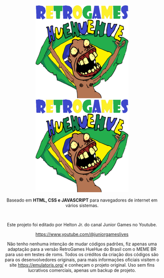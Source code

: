 
<div align = center>

<img width = 300 src = docs/Logo-light.png#gh-dark-mode-only>
<img width = 300 src = docs/Logo.png#gh-light-mode-only>
 
<br>

Baseado em **HTML, CSS e JAVASCRIPT** para navegadores de internet em vários sistemas.

<br>

Este projeto foi editado por Helton Jr. do canal Junior Games no Youtube.

https://www.youtube.com/@juniorgameslives

Não tenho nenhuma intenção de mudar códigos padrões, fiz apenas uma adaptação para a versão RetroGames HueHue do Brasil com o MEME BR para uso em testes de roms. Todos os créditos da criação dos códigos são para os desenvolvedores originais, para mais informações oficiais visitem o site https://emulatorjs.org/ e conheçam o projeto original. Uso sem fins lucrativos comerciais, apenas um backup de projeto.
